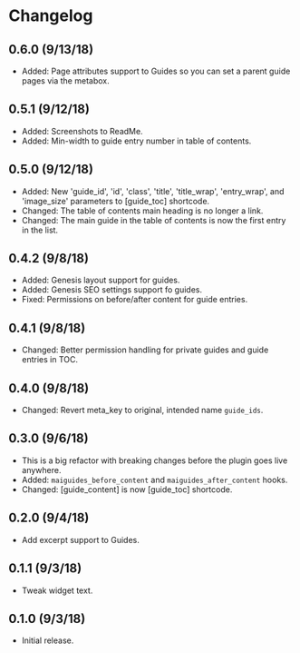 # Changelog


## 0.6.0 (9/13/18)
* Added: Page attributes support to Guides so you can set a parent guide pages via the metabox.

## 0.5.1 (9/12/18)
* Added: Screenshots to ReadMe.
* Added: Min-width to guide entry number in table of contents.

## 0.5.0 (9/12/18)
* Added: New 'guide_id', 'id', 'class', 'title', 'title_wrap', 'entry_wrap', and 'image_size' parameters to [guide_toc] shortcode.
* Changed: The table of contents main heading is no longer a link.
* Changed: The main guide in the table of contents is now the first entry in the list.

## 0.4.2 (9/8/18)
* Added: Genesis layout support for guides.
* Added: Genesis SEO settings support fo guides.
* Fixed: Permissions on before/after content for guide entries.

## 0.4.1 (9/8/18)
* Changed: Better permission handling for private guides and guide entries in TOC.

## 0.4.0 (9/8/18)
* Changed: Revert meta_key to original, intended name `guide_ids`.

## 0.3.0 (9/6/18)
* This is a big refactor with breaking changes before the plugin goes live anywhere.
* Added: `maiguides_before_content` and `maiguides_after_content` hooks.
* Changed: [guide_content] is now [guide_toc] shortcode.

## 0.2.0 (9/4/18)
* Add excerpt support to Guides.

## 0.1.1 (9/3/18)
* Tweak widget text.

## 0.1.0 (9/3/18)
* Initial release.
